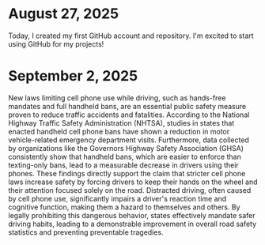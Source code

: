 # August 27, 2025

Today, I created my first GitHub account and repository. I'm excited to start using GitHub for my projects!


# September 2, 2025
 New laws limiting cell phone use while driving, such as hands-free mandates and full handheld bans, are an essential public safety measure proven to reduce traffic accidents and fatalities.  According to the National Highway Traffic Safety Administration (NHTSA), studies in states that enacted handheld cell phone bans have shown a reduction in motor vehicle-related emergency department visits. Furthermore, data collected by organizations like the Governors Highway Safety Association (GHSA) consistently show that handheld bans, which are easier to enforce than texting-only bans, lead to a measurable decrease in drivers using their phones.  These findings directly support the claim that stricter cell phone laws increase safety by forcing drivers to keep their hands on the wheel and their attention focused solely on the road. Distracted driving, often caused by cell phone use, significantly impairs a driver's reaction time and cognitive function, making them a hazard to themselves and others. By legally prohibiting this dangerous behavior, states effectively mandate safer driving habits, leading to a demonstrable improvement in overall road safety statistics and preventing preventable tragedies.




